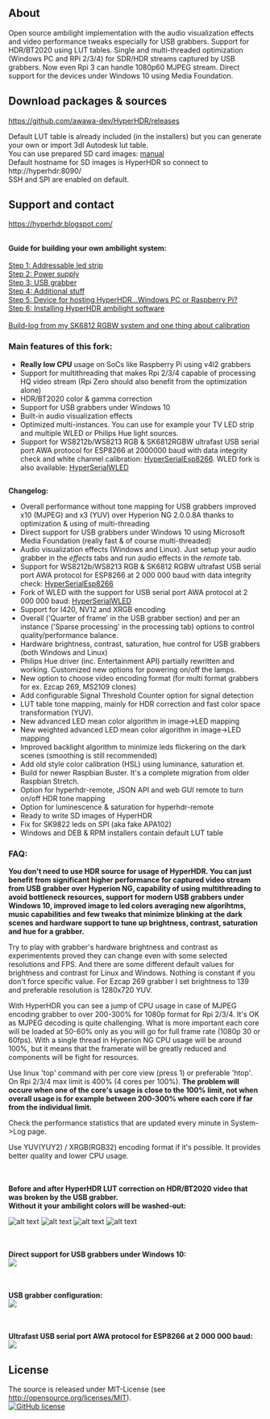 ## About 

Open source ambilight implementation with the audio visualization effects and video performance tweaks especially for USB grabbers. Support for HDR/BT2020 using LUT tables. Single and multi-threaded optimization (Windows PC and RPi 2/3/4) for SDR/HDR streams captured by USB grabbers. Now even Rpi 3 can handle 1080p60 MJPEG stream. Direct support for the devices under Windows 10 using Media Foundation.

## Download packages & sources

https://github.com/awawa-dev/HyperHDR/releases

Default LUT table is already included (in the installers) but you can generate your own or import 3dl Autodesk lut table.<br/>
You can use prepared SD card images: [manual](https://hyperhdr.blogspot.com/2020/11/hyperhdr-prepare-for-building-buying_17.html)<br/>
Default hostname for SD images is HyperHDR so connect to http://hyperhdr:8090/<br/>
SSH and SPI are enabled on default. 

## Support and contact

https://hyperhdr.blogspot.com/

<br/><b>Guide for building your own ambilight system:</b><br/><br/>
<a href="https://hyperhdr.blogspot.com/2020/11/blog-post.html">Step 1: Addressable led strip</a><br/>
<a href="https://hyperhdr.blogspot.com/2020/11/hyperhdr-prepare-for-building-buying.html">Step 2: Power supply</a><br/>
<a href="https://hyperhdr.blogspot.com/2020/11/hyperhdr-prepare-for-building-buying_12.html">Step 3: USB grabber</a><br/>
<a href="https://hyperhdr.blogspot.com/2020/11/hyperhdr-prepare-for-building-buying_13.html">Step 4: Additional stuff</a><br/>
<a href="https://hyperhdr.blogspot.com/2020/11/hyperhdr-prepare-for-building-buying_14.html">Step 5: Device for hosting HyperHDR...Windows PC or Raspberry Pi?</a><br/>
<a href="https://hyperhdr.blogspot.com/2020/11/hyperhdr-prepare-for-building-buying_17.html">Step 6: Installing HyperHDR ambilight software</a><br/>
<br/>
<a href="https://hyperhdr.blogspot.com/2020/12/my-build-log-using-sk6812-rgbw-led.html">Build-log from my SK6812 RGBW system and one thing about calibration</a><br/>

### Main features of this fork:

* <b>Really low CPU</b> usage on SoCs like Raspberry Pi using v4l2 grabbers
* Support for multithreading that makes Rpi 2/3/4 capable of processing HQ video stream (Rpi Zero should also benefit from the optimization alone)
* HDR/BT2020 color & gamma correction
* Support for USB grabbers under Windows 10
* Built-in audio visualization effects
* Optimized multi-instances. You can use for example your TV LED strip and multiple WLED or Philips Hue light sources.
* Support for WS8212b/WS8213 RGB & SK6812RGBW ultrafast USB serial port AWA protocol for ESP8266 at 2000000 baud with data integrity check and white channel calibration: <a href="https://github.com/awawa-dev/HyperSerialEsp8266">HyperSerialEsp8266</a>. WLED fork is also available: <a href="https://github.com/awawa-dev/HyperSerialWLED">HyperSerialWLED</a>

##
<b>Changelog:</b>
- Overall performance without tone mapping for USB grabbers improved x10 (MJPEG) and x3 (YUV) over Hyperion NG 2.0.0.8A thanks to optimization & using of multi-threading
- Direct support for USB grabbers under Windows 10 using Microsoft Media Foundation (really fast & of course multi-threaded)
- Audio visualization effects (Windows and Linux). Just setup your audio grabber in the <i>effects</i> tabs and run audio effects in the <i>remote</i> tab.
- Support for WS8212b/WS8213 RGB & SK6812 RGBW ultrafast USB serial port AWA protocol for ESP8266 at 2 000 000 baud with data integrity check: <a href="https://github.com/awawa-dev/HyperSerialEsp8266">HyperSerialEsp8266</a>
- Fork of WLED with the support for USB serial port AWA protocol at 2 000 000 baud: <a href="https://github.com/awawa-dev/HyperSerialWLED">HyperSerialWLED</a>
- Support for I420, NV12 and XRGB encoding
- Overall ('Quarter of frame' in the USB grabber section) and per an instance ('Sparse processing' in the processing tab) options to control quality/performance balance.
- Hardware brightness, contrast, saturation, hue control for USB grabbers (both Windows and Linux)
- Philips Hue driver (inc. Entertainment API) partially rewritten and working. Customized new options for powering on/off the lamps.
- New option to choose video encoding format (for multi format grabbers for ex. Ezcap 269, MS2109 clones)
- Add configurable Signal Threshold Counter option for signal detection
- LUT table tone mapping, mainly for HDR correction and fast color space transformation (YUV).
- New advanced LED mean color algorithm in image->LED mapping
- New weighted advanced LED mean color algorithm in image->LED mapping
- Improved backlight algorithm to minimize leds flickering on the dark scenes (smoothing is still recommended)
- Add old style color calibration (HSL) using luminance, saturation et.
- Build for newer Raspbian Buster. It's a complete migration from older Raspbian Stretch.
- Option for hyperhdr-remote, JSON API and web GUI remote to turn on/off HDR tone mapping
- Option for luminescence & saturation for hyperhdr-remote
- Ready to write SD images of HyperHDR
- Fix for SK9822 leds on SPI (aka fake APA102)
- Windows and DEB & RPM installers contain default LUT table

### FAQ:

<b>You don't need to use HDR source for usage of HyperHDR. You can just benefit from significant higher performance for captured video stream from USB grabber over Hyperion NG,  capability of using multithreading to avoid bottleneck resources, support for modern USB grabbers under Windows 10, improved image to led colors averaging new algorihtms, music capabilities and few tweaks that minimize blinking at the dark scenes and hardware support to tune up brightness, contrast, saturation and hue for a grabber.</b>

Try to play with grabber's hardware brightness and contrast as experimentents proved they can change even with some selected resolutions and FPS. And there are some different default values for brightness and contrast for Linux and Windows. Nothing is constant if you don't force specific value. For Ezcap 269 grabber I set brightness to 139 and preferable resolution is 1280x720 YUV.

With HyperHDR you can see a jump of CPU usage in case of MJPEG encoding grabber to over 200-300% for 1080p format for Rpi 2/3/4.
It's OK as MJPEG decoding is quite challenging. What is more important each core will be loaded at 50-60% only as you will go for full frame rate (1080p 30 or 60fps).
With a single thread in Hyperion NG CPU usage will be around 100%, but it means that the framerate will be greatly reduced and components will be fight for resources.

Use linux 'top' command with per core view (press 1) or preferable 'htop'. On Rpi 2/3/4 max limit is 400% (4 cores per 100%). <b>The problem will occure when one of the core's usage is close to the 100% limit, not when overall usage is for example between 200-300% where each core if far from the individual limit.</b>

Check the performance statistics that are updated every minute in System->Log page.

Use YUV(YUY2) / XRGB(RGB32) encoding format if it's possible. It provides better quality and lower CPU usage.

<br/>
<br/>
<b>Before and after HyperHDR LUT correction on HDR/BT2020 video that was broken by the USB grabber.<br/>Without it your ambilight colors will be washed-out:<br/></b>

![alt text](https://i.postimg.cc/VsbZrGBx/cfinal.jpg)
![alt text](https://i.postimg.cc/sXbnH7yH/afinal.jpg)
![alt text](https://i.postimg.cc/zDnSY9kG/dfinal.jpg)
![alt text](https://i.postimg.cc/nr73yrhF/bfinal.jpg)

<br/><br/><b>Direct support for USB grabbers under Windows 10:</b><br/>
<img src='https://i.postimg.cc/DfwF9bsj/win10.jpg'/>

<br/><br/><b>USB grabber configuration:</b><br/>
<img src='https://i.postimg.cc/9cbKk0N9/newscreen5.png'/>

<br/><br/><b>Ultrafast USB serial port AWA protocol for ESP8266 at 2 000 000 baud:</b><br/>
<img src="https://i.postimg.cc/R0GVrhcV/usage.jpg"/>

## License
The source is released under MIT-License (see http://opensource.org/licenses/MIT).<br>
[![GitHub license](https://img.shields.io/badge/License-MIT-yellow.svg)](https://raw.githubusercontent.com/awawa-dev/HyperHDR/master/LICENSE)
